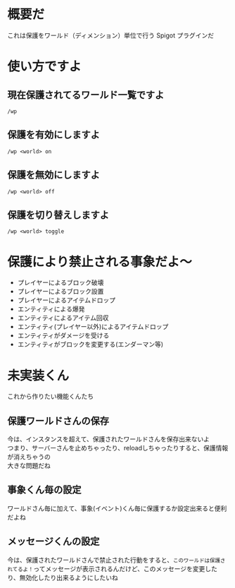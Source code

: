 # 概要だ

これは保護をワールド（ディメンション）単位で行う Spigot プラグインだ

# 使い方ですよ

## 現在保護されてるワールド一覧ですよ

`/wp`

## 保護を有効にしますよ

`/wp <world> on`

## 保護を無効にしますよ

`/wp <world> off`

## 保護を切り替えしますよ

`/wp <world> toggle`

# 保護により禁止される事象だよ～

-   プレイヤーによるブロック破壊
-   プレイヤーによるブロック設置
-   プレイヤーによるアイテムドロップ
-   エンティティによる爆発
-   エンティティによるアイテム回収
-   エンティティ(プレイヤー以外)によるアイテムドロップ
-   エンティティがダメージを受ける
-   エンティティがブロックを変更する(エンダーマン等)

# 未実装くん

これから作りたい機能くんたち

## 保護ワールドさんの保存

今は、インスタンスを超えて、保護されたワールドさんを保存出来ないよ  
つまり、サーバーさんを止めちゃったり、reloadしちゃったりすると、保護情報が消えちゃうの  
大きな問題だね

## 事象くん毎の設定

ワールドさん毎に加えて、事象(イベント)くん毎に保護するか設定出来ると便利だよね

## メッセージくんの設定

今は、保護されたワールドさんで禁止された行動をすると、`このワールドは保護されてるよ！`ってメッセージが表示されるんだけど、このメッセージを変更したり、無効化したり出来るようにしたいね